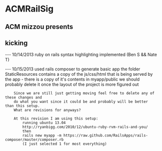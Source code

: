 ACMRailSig
==========

ACM mizzou presents
-------------------

kicking 
----------------------------

--- 10/14/2013 ruby on rails syntax highlighting implemented (Ben S && Nate T)

--- 10/15/2013 used rails composer to generate basic app
		the folder StaticResources contains a copy of the js/css/html that is being
		served by the app - there is a copy of it's contents in myapp/public
		we should probably delete it once the layout of the project is more
		figured out
	
		Since we are still just getting moving feel free to delete any of these changes and 
		do what you want since it could be and probably will be better than this setup. 
		What are revisions for anyways?

		At this revision I am using this setup:
			running ubuntu 13.04 
			http://ryanbigg.com/2010/12/ubuntu-ruby-rvm-rails-and-you/
			then
			rails new myapp -m https://raw.github.com/RailsApps/rails-composer/master/composer.rb
			(I just selected 1 for most everything)
			
